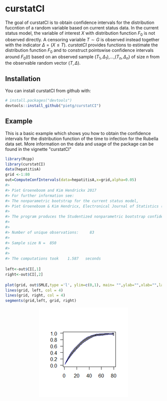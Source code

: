 
<!-- README.md is generated from README.Rmd. Please edit that file -->
curstatCI
=========

The goal of curstatCI is to obtain confidence intervals for the distribution fuccntion of a random variable based on current status data. In the current status model, the variable of interest *X* with distribution function *F*<sub>0</sub> is not observed directly. A censoring variable *T* ∼ *G* is observed instead together with the indicator *Δ* = (*X* ≤ *T*). *curstatCI* provides functions to estimate the distribution function *F*<sub>0</sub> and to construct pointswise confidence intervals around *F*<sub>0</sub>(*t*) based on an observed sample (*T*<sub>1</sub>, *Δ*<sub>1</sub>),…,(*T*<sub>*n*</sub>, *Δ*<sub>*n*</sub>) of size *n* from the observable random vector (*T*, *Δ*).

Installation
------------

You can install curstatCI from github with:

``` r
# install.packages("devtools")
devtools::install_github("pietg/curstatCI")
```

Example
-------

This is a basic example which shows you how to obtain the confidence intervals for the distribution function of the time to infection for the Rubella data set. More information on the data and usage of the package can be found in the vignette "curstatCI"

``` r
library(Rcpp)
library(curstatCI)
data(hepatitisA)
grid <-1:80
out=ComputeConfIntervals(data=hepatitisA,x=grid,alpha=0.05)
#> 
#> Piet Groeneboom and Kim Hendrickx 2017
#> For further information see:
#> The nonparametric bootstrap for the current status model,
#> Piet Groeneboom & Kim Hendricx, Electronical Journal of Statistics (2017).
#> 
#> The program produces the Studentized nonparametric bootstrap confidence intervals for the cdf, using the SMLE
#> 
#> 
#> Number of unique observations:     83
#> 
#> Sample size N =  850
#> 
#> 
#> The computations took    1.587   seconds

left<-out$CI[,1]
right<-out$CI[,2]

plot(grid, out$SMLE,type ='l', ylim=c(0,1), main= "",ylab="",xlab="",las=1)
lines(grid, left, col = 4)
lines(grid, right, col = 4)
segments(grid,left, grid, right)
```

<img src="README-unnamed-chunk-2-1.png" style="display: block; margin: auto;" />

